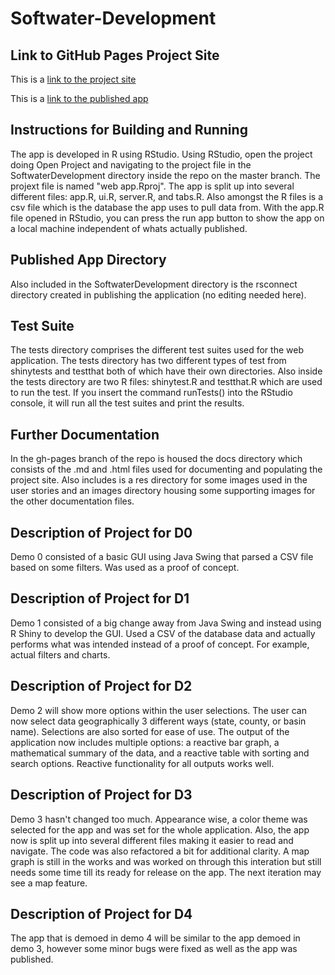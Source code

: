 # Softwater-Development

## Link to GitHub Pages Project Site
This is a [link to the project site](https://wilkthomas.github.io/Softwater-Development/)

This is a [link to the published app](https://softwater-devolopment.shinyapps.io/softwaterdevelopment/)

## Instructions for Building and Running
The app is developed in R using RStudio. Using RStudio, open the project doing Open Project and navigating to the project file in the SoftwaterDevelopment directory inside the repo on the master branch. The projext file is named "web app.Rproj". The app is split up into several different files: app.R, ui.R, server.R, and tabs.R. Also amongst the R files is a csv file which is the database the app uses to pull data from. With the app.R file opened in RStudio, you can press the run app button to show the app on a local machine independent of whats actually published.

## Published App Directory
Also included in the SoftwaterDevelopment directory is the rsconnect directory created in publishing the application (no editing needed here).

## Test Suite
The tests directory comprises the different test suites used for the web application. The tests directory has two different types of test from shinytests and testthat both of which have their own directories. Also inside the tests directory are two R files: shinytest.R and testthat.R which are used to run the test. If you insert the command runTests() into the RStudio console, it will run all the test suites and print the results.

## Further Documentation
In the gh-pages branch of the repo is housed the docs directory which consists of the .md and .html files used for documenting and populating the project site. Also includes is a res directory for some images used in the user stories and an images directory housing some supporting images for the other documentation files.
 
## Description of Project for D0
Demo 0 consisted of a basic GUI using Java Swing that parsed a CSV file based on some filters. Was used as a proof of concept.

## Description of Project for D1
Demo 1 consisted of a big change away from Java Swing and instead using R Shiny to develop the GUI. Used a CSV of the database data and actually performs what was intended instead of a proof of concept. For example, actual filters and charts.

## Description of Project for D2
Demo 2 will show more options within the user selections.  The user can now select data geographically 3 different ways (state, county, or basin name).  Selections are also sorted for ease of use.  The output of the application now includes multiple options: a reactive bar graph, a mathematical summary of the data, and a reactive table with sorting and search options.  Reactive functionality for all outputs works well.

## Description of Project for D3
Demo 3 hasn't changed too much. Appearance wise, a color theme was selected for the app and was set for the whole application. Also, the app now is split up into several different files making it easier to read and navigate. The code was also refactored a bit for additional clarity. A map graph is still in the works and was worked on through this interation but still needs some time till its ready for release on the app. The next iteration may see a map feature.

## Description of Project for D4
The app that is demoed in demo 4 will be similar to the app demoed in demo 3, however some minor bugs were fixed as well as the app was published.
